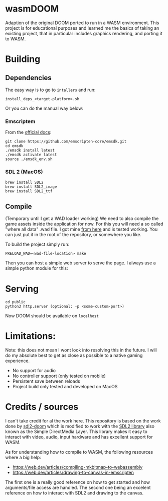 # wasmDOOM
Adaption of the original DOOM ported to run in a WASM environment.
This project is for educational purposes and learned me the basics of taking an existing project, that in particular includes graphics rendering, and porting it to WASM.

# Building
## Dependencies
The easy way is to go to `intallers` and run:
```
install_deps_<target-platform>.sh
```

Or you can do the manual way below:
### Emscriptem
From the [official docs](https://emscripten.org/docs/getting_started/downloads.html):
```
git clone https://github.com/emscripten-core/emsdk.git
cd emsdk
./emsdk install latest
./emsdk activate latest
source ./emsdk_env.sh
```

### SDL 2 (MacOS)
```
brew install SDL2
brew install SDL2_image
brew install SDL2_ttf
```

## Compile
(Temporary until I get a WAD loader working)
We need to also compile the game assets inside the application for now. For this you will need a so called "where all data" .wad file. I got mine [from here](http://sauparna.sdf.org/Doom/Compile_Doom) and is tested working. You can just put it in the root of the repository, or somewhere you like.

To build the project simply run:
```
PRELOAD_WAD=<wad-file-location> make
```
Then you can host a simple web server to serve the page. I always use a simple python module for this:

# Serving
```
cd public
python3 http.server (optional: -p <some-custom-port>)
```

Now DOOM should be available on `localhost`

# Limitations:
Note: this does not mean I wont look into resolving this in the future. I will do my absolute best to get as close as possible to a native gaming experience.
- No support for audio
- No controller support (only tested on mobile)
- Persistent save between reloads
- Project build only tested and developed on MacOS

# Credits / sources
I can't take credit for al the work here. This repository is based on the work done by [sdl2-doom](https://github.com/AlexOberhofer/sdl2-doom) which is modified to work with the [SDL2 library](https://www.libsdl.org/) also known as the Simple DirectMedia Layer. This library makes it easy to interact with video, audio, input hardware and has excellent support for WASM.

As for understanding how to compile to WASM, the following resources where a big help:
- https://web.dev/articles/compiling-mkbitmap-to-webassembly
- https://web.dev/articles/drawing-to-canvas-in-emscripten

The first one is a really good reference on how to get started and how arguments/file access are handled.
The second one being an excelent reference on how to interact with SDL2 and drawing to the canvas.

